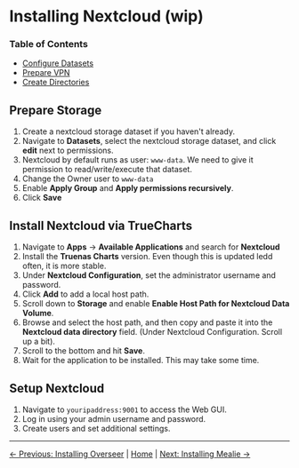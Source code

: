 # Installing Nextcloud (wip)

### Table of Contents
- [Configure Datasets](#configure-datasets)
- [Prepare VPN](#prepare-vpn)
- [Create Directories](#create-directories)

## Prepare Storage
1. Create a nextcloud storage dataset if you haven't already.
2. Navigate to **Datasets**, select the nextcloud storage dataset, and click **edit** next to permissions.
3. Nextcloud by default runs as user: `www-data`. We need to give it permission to read/write/execute that dataset.
4. Change the Owner user to `www-data`
5. Enable **Apply Group** and **Apply permissions recursively**.
6. Click **Save**

## Install Nextcloud via TrueCharts
1. Navigate to **Apps** &rarr; **Available Applications** and search for **Nextcloud**
2. Install the **Truenas Charts** version. Even though this is updated ledd often, it is more stable.
3. Under **Nextcloud Configuration**, set the administrator username and password.
4. Click **Add** to add a local host path.
5. Scroll down to **Storage** and enable **Enable Host Path for Nextcloud Data Volume**.
6. Browse and select the host path, and then copy and paste it into the **Nextcloud data directory** field. (Under Nextcloud Configuration. Scroll up a bit).
7. Scroll to the bottom and hit **Save**.
8. Wait for the application to be installed. This may take some time.

## Setup Nextcloud
1. Navigate to `youripaddress:9001` to access the Web GUI.
2. Log in using your admin username and password.
3. Create users and set additional settings.


---
[&larr; Previous: Installing Overseer](Installing%20Overseer.md) | [Home](README.md) | [Next: Installing Mealie &rarr;](Installing%20Mealie.md)
